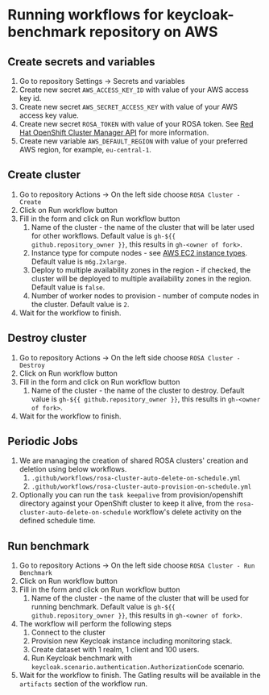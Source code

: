# Running workflows for keycloak-benchmark repository on AWS

## Create secrets and variables

1. Go to repository Settings -> Secrets and variables
2. Create new secret `AWS_ACCESS_KEY_ID` with value of your AWS access key id.
3. Create new secret `AWS_SECRET_ACCESS_KEY` with value of your AWS access key value.
4. Create new secret `ROSA_TOKEN` with value of your ROSA token. See [Red Hat OpenShift Cluster Manager API](https://cloud.redhat.com/openshift/token) for more information.
5. Create new variable `AWS_DEFAULT_REGION` with value of your preferred AWS region, for example, `eu-central-1`.

## Create cluster

1. Go to repository Actions -> On the left side choose `ROSA Cluster - Create`
2. Click on Run workflow button
3. Fill in the form and click on Run workflow button
   1. Name of the cluster - the name of the cluster that will be later used for other workflows. Default value is `gh-${{ github.repository_owner }}`, this results in `gh-<owner of fork>`.
   2. Instance type for compute nodes - see [AWS EC2 instance types](https://aws.amazon.com/ec2/instance-types/). Default value is `m6g.2xlarge`.
   3. Deploy to multiple availability zones in the region - if checked, the cluster will be deployed to multiple availability zones in the region. Default value is `false`.
   4. Number of worker nodes to provision - number of compute nodes in the cluster. Default value is `2`.
4. Wait for the workflow to finish.

## Destroy cluster

1. Go to repository Actions -> On the left side choose `ROSA Cluster - Destroy`
2. Click on Run workflow button
3. Fill in the form and click on Run workflow button
   1. Name of the cluster - the name of the cluster to destroy. Default value is `gh-${{ github.repository_owner }}`, this results in `gh-<owner of fork>`.
4. Wait for the workflow to finish.

## Periodic Jobs
1. We are managing the creation of shared ROSA clusters' creation and deletion using below workflows.
   1. `.github/workflows/rosa-cluster-auto-delete-on-schedule.yml`
   2. `.github/workflows/rosa-cluster-auto-provision-on-schedule.yml`
2. Optionally you can run the `task keepalive` from provision/openshift directory against your OpenShift cluster to keep it alive, from the `rosa-cluster-auto-delete-on-schedule` workflow's delete activity on the defined schedule time.


## Run benchmark

1. Go to repository Actions -> On the left side choose `ROSA Cluster - Run Benchmark`
2. Click on Run workflow button
3. Fill in the form and click on Run workflow button
   1. Name of the cluster - the name of the cluster that will be used for running benchmark. Default value is `gh-${{ github.repository_owner }}`, this results in `gh-<owner of fork>`.
4. The workflow will perform the following steps
   1. Connect to the cluster
   2. Provision new Keycloak instance including monitoring stack.
   3. Create dataset with 1 realm, 1 client and 100 users.
   4. Run Keycloak benchmark with `keycloak.scenario.authentication.AuthorizationCode` scenario.
5. Wait for the workflow to finish. The Gatling results will be available in the `artifacts` section of the workflow run.
